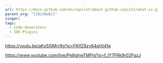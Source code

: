 ```yaml
---
url: https://docs.github.com/en/copilot/about-github-copilot/what-is-github-copilot
parent_org: "[[GitHub]]"
zinger: 
tags:
  - Code-Generators
  - IDE-Plugins
---
```




https://youtu.be/aKx5I0Mrr9g?si=FKlfZ8zy64sh041e

https://www.youtube.com/live/Pe8ghwTMFlg?si=f_lY7FRk9r02FgzJ